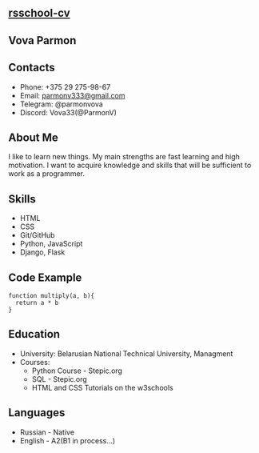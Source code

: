 [rsschool-cv](https://github.com/ParmonV/rsschool-cv)
---

Vova Parmon
---
Contacts
---
* Phone: +375 29 275-98-67
* Email: parmonv333@gmail.com
* Telegram: @parmonvova
* Discord: Vova33(@ParmonV)

About Me
---
I like to learn new things. My main strengths are fast learning and high motivation.
I want to acquire knowledge and skills that will be sufficient to work as a programmer.

Skills
---
* HTML
* CSS
* Git/GitHub
* Python, JavaScript
* Django, Flask
  
Code Example
---
```
function multiply(a, b){
  return a * b
}
```
Education
---
* University: Belarusian National Technical University, Managment
* Courses:
  * Python Course - Stepic.org
  * SQL - Stepic.org
  * HTML and CSS Tutorials on the w3schools

Languages
---
* Russian - Native
* English - A2(B1 in process...)



